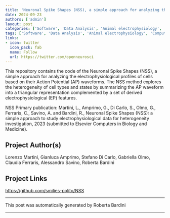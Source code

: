 ```yaml
---
title: 'Neuronal Spike Shapes (NSS), a simple approach for analyzing the electrophysiological profiles of cells based on their Action Potential (AP) waveforms.'
date: 2024-09-23
authors: ['admin']
layout: post
categories: ['Software', 'Data Analysis', 'Animal electrophysiology', 'Computational Neuroscience']
tags: ['Software', 'Data Analysis', 'Animal electrophysiology', 'Computational Neuroscience']
links:
- icon: twitter
  icon_pack: fab
  name: Follow
  url: https://twitter.com/openneurosci
---
```

This repository contains the code of the Neuronal Spike Shapes (NSS), a simple approach for analyzing the electrophysiological profiles of cells based on their Action Potential (AP) waveforms. The NSS method explores the heterogeneity of cell types and states by summarizing the AP waveform into a triangular representation complemented by a set of derived electrophysiological (EP) features.

NSS Primary publication:
Martini, L., Amprimo, G., Di Carlo, S., Olmo, G., Ferraris, C., Savino, A. and Bardini, R., Neuronal Spike Shapes (NSS): a simple approach to study electrophysiological data for heterogeneity investigation, 2023 (submitted to Elsevier Computers in Biology and Medicine).
## Project Author(s)
Lorenzo Martini, Gianluca Amprimo, Stefano Di Carlo, Gabriella Olmo, Claudia Ferraris, Alessandro Savino, Roberta Bardini
## Project Links
https://github.com/smilies-polito/NSS
***
This post was automatically generated by
Roberta Bardini
***